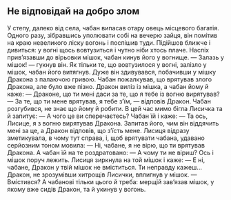 ## Не відповідай на добро злом

У степу, далеко від села, чабан випасав отару овець місцевого багатія. Одного разу, зібравшись уполювати собі на вечерю зайця, він помітив на краю невеликого ліску вогонь і поспішив туди.
Підійшов ближче і дивиться: у вогні щось вовтузиться і чутно ніби хтось плаче.
Наспіх прив’язавши до вірьовки мішок, чабан кинув його у вогнище.
— Залазь у мішок! — гукнув він.
Як тільки те, що вовтузилося у вогні, залізло у мішок, чабан його витягнув. Дуже він здивувався, побачивши у мішку Дракона з палаючою гривою. Чабан пожалкував, що врятував злого Дракона, але було вже пізно.
Дракон виліз із мішка, а чабан йому й каже:
— Драконе, що ти мені даси за те, що я тебе із вогню вирятував? — За те, що ти мене врятував, я тебе з’їм, — відповів Дракон.
Чабан розгубився, не знає що йому й робити.
В цей час мимо бігла Лисичка та й запитує:
— А чого це ви сперечаєтесь?
Чабан їй і каже:
— Та ось, Лисице, я з вогню вирятував Дракона. Запитав його, чим він віддячить мені за це, а Дракон відповів, що з’їсть мене.
Лисиця відразу зметикувала, в чому тут справа, і, щоб врятувати чабана, удавано серйозним тоном мовила:
— Ні, чабане, я не вірю, що ти врятував Дракона.
А чабан їй на те роздратовано:
— А чому ти не віриш? Ось і мішок поруч лежить.
Лисиця зиркнула на той мішок і каже:
— Е ні, чабане, Дракон у твій мішок не вміститься. Ти неправду кажеш...
Дракон, не зрозумівши хитрощів Лисички, вплигнув у мішок.
— Вмістився?
А чабанові тільки цього й треба: мерщій зав’язав мішок, у якому вже сидів Дракон, та й укинув у вогонь.
